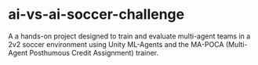# ai-vs-ai-soccer-challenge
A a hands-on project designed to train and evaluate multi-agent teams in a 2v2 soccer environment using Unity ML-Agents and the MA-POCA (Multi-Agent Posthumous Credit Assignment) trainer.
